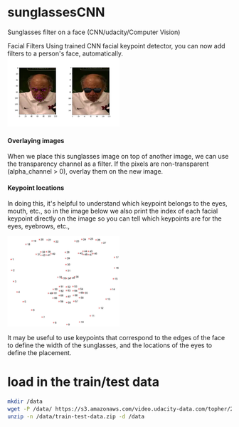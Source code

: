 # sunglassesCNN
Sunglasses filter on a face (CNN/udacity/Computer Vision)

Facial Filters
Using trained CNN facial keypoint detector, you can now add filters to a person's face, automatically. 
<img src="images/face_filter_ex.png" width="50%" height="50%"/>

#### Overlaying images

When we place this sunglasses image on top of another image, we can use the transparency channel as a filter.
If the pixels are non-transparent (alpha_channel > 0), overlay them on the new image.

#### Keypoint locations

In doing this, it's helpful to understand which keypoint belongs to the eyes, mouth, etc., so in the image below we also print the index of each facial keypoint directly on the image so you can tell which keypoints are for the eyes, eyebrows, etc.,

<img src="images/landmarks_numbered.jpg" width="50%" height="50%"/>

It may be useful to use keypoints that correspond to the edges of the face to define the width of the sunglasses, and the locations of the eyes to define the placement.


# load in the train/test data
```bash
mkdir /data
wget -P /data/ https://s3.amazonaws.com/video.udacity-data.com/topher/2018/May/5aea1b91_train-test-data/train-test-data.zip
unzip -n /data/train-test-data.zip -d /data
```
